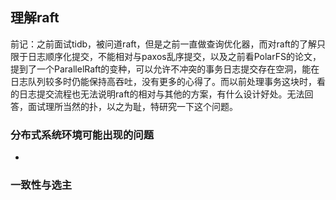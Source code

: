 

## 理解raft

前记：之前面试tidb，被问道raft，但是之前一直做查询优化器，而对raft的了解只限于日志顺序化提交，不能相对与paxos乱序提交，以及之前看PolarFS的论文，提到了一个ParallelRaft的变种，可以允许不冲突的事务日志提交存在空洞，能在日志队列较多时仍能保持高吞吐，没有更多的心得了。而以前处理事务这块时，看的日志提交流程也无法说明raft的相对与其他的方案，有什么设计好处。无法回答，面试理所当然的扑，以之为耻，特研究一下这个问题。



### 分布式系统环境可能出现的问题

- 




### 一致性与选主






